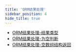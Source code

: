 ```yaml
---
title: 'ORM结果处理'
sidebar_position: 4
hide_title: true
---
```


- [ORM结果处理-结果类型](output/goframe-v2.6-md/核心组件/数据库ORM/ORM结果处理/ORM结果处理-结果类型)
- [ORM结果处理-为空判断](output/goframe-v2.6-md/核心组件/数据库ORM/ORM结果处理/ORM结果处理-为空判断)
- [ORM结果处理-空数组结构返回](output/goframe-v2.6-md/核心组件/数据库ORM/ORM结果处理/ORM结果处理-空数组结构返回)
